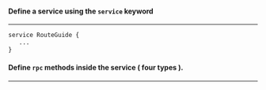 #### Define a service using the `service` keyword 
___ 

```proto
service RouteGuide {
   ...
}
```

#### Define `rpc` methods inside the service ( four types ). 
___
